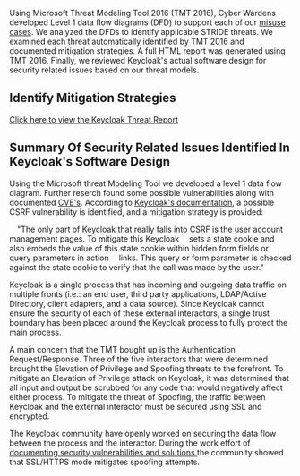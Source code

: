 Using Microsoft Threat Modeling Tool 2016 (TMT 2016), Cyber Wardens developed Level 1 data flow diagrams (DFD) to support each of our <a href="https://github.com/DanielLucier/CYBER8420-SemesterProject/tree/master/MisuseCases">misuse cases</a>. We analyzed the DFDs to identify applicable STRIDE threats. We examined each threat automatically identified by TMT 2016 and documented mitigation strategies. A full HTML report was generated using TMT 2016. Finally, we reviewed Keycloak's actual software design for security related issues based on our threat models.

Identify Mitigation Strategies
------------------------------

<a href = "https://daniellucier.github.io/CYBER8420-SemesterProject/ThreatModels/Reports/Keycloak-Threat-Report.htm">Click here to view the Keycloak Threat Report</a>

Summary Of Security Related Issues Identified In Keycloak's Software Design
----------------------------------------------------------------------------

Using the Microsoft threat Modeling Tool we developed a level 1 data flow diagram. Further reserch found some possible vulnerabilities along with documented <a href = "https://www.cvedetails.com/vulnerability-list/vendor_id-16498/Keycloak.html">CVE's</a>. According to <a href = "http://www.keycloak.org/docs/3.3/server_admin/topics/threat/csrf.html">Keycloak's documentation</a>, a possible CSRF vulnerability is identified, and a mitigation strategy is provided:

&emsp;"The only part of Keycloak that really falls into CSRF is the user account management pages. To mitigate this Keycloak
&emsp;sets a state cookie and also embeds the value of this state cookie within hidden form fields or query parameters in action
&emsp;links. This query or form parameter is checked against the state cookie to verify that the call was made by the user."

Keycloak is a single process that has incoming and outgoing data traffic on multiple fronts (i.e.: an end user, third party applications, LDAP/Active Directory, client adapters, and a data source). Since Keycloak cannot ensure the security of each of these external interactors, a single trust boundary has been placed around the Keycloak process to fully protect the main process.

A main concern that the TMT bought up is the Authentication Request/Response. Three of the five interactors that were determined brought the Elevation of Privilege and Spoofing threats to the forefront. To mitigate an Elevation of Privilege attack on Keycloak, it was determined that all input and output be scrubbed for any code that would negatively affect either process. To mitigate the threat of Spoofing, the traffic between Keycloak and the external interactor must be secured using SSL and encrypted.

The Keycloak community have openly worked on securing the data flow between the process and the interactor. During the work effort of <a href = "https://issues.jboss.org/browse/KEYCLOAK-687?_sscc=t"> documenting security vulnerabilities and solutions </a> the community showed that SSL/HTTPS mode mitigates spoofing attempts. 






